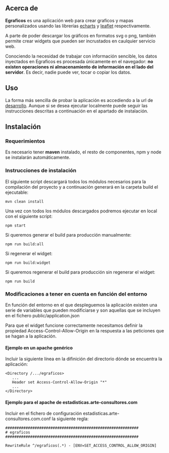 ## Acerca de

**Egraficos** es una aplicación web para crear graficos y mapas personalizados usando las librerías [echarts]() y [leaflet]() respectivamente.

A parte de poder descargar los gráficos en formatos svg o png, también permite crear widgets que pueden ser incrustados en caulquier servicio web.

Conociendo la necesidad de trabajar con información sencible, los datos inyectados en Egraficos es procesada únicamente en el navegador: **no existen operaciones ni almacenamiento de información en el lado del servidor**. Es decir, nadie puede ver, tocar o copiar los datos.

## Uso

La forma más sencilla de probar la aplicación es accediendo a la url de [desarrollo](https://estadisticas.arte-consultores.com/egraficos). Aunque si se desea ejecutar localmente puede seguir las instrucciones descritas a continuación en el apartado de instalación.

## Instalación

### Requerimientos

Es necesario tener **maven** instalado, el resto de componentes, npm y node se instalarán automáticamente.

### Instrucciones de instalación

El siguiente script descargará todos los módulos necesarios para la compilación del proyecto y a continuación generará en la carpeta build el ejecutable:

```shell
mvn clean install
```

Una vez con todos los módulos descargados podremos ejecutar en local con el siguiente script:

```shell
npm start
```

Si queremos generar el build para producción manualmente:

```shell
npm run build:all
```

Si regenerar el widget:

```shell
npm run build:widget
```

Si queremos regenerar el build para producción sin regenerar el widget:

```shell
npm run build
```

### Modificaciones a tener en cuenta en función del entorno

En función del entorno en el que despleguemos la aplicación existen una serie de variables que pueden modificiarse y son aquellas que se incluyen en el fichero public/application.json

Para que el widget funcione correctamente necesitamos definir la propiedad Access-Control-Allow-Origin en la respuesta a las peticiones que se hagan a la aplicación.

#### Ejemplo en un apache genérico

Incluir la siguiente línea en la difinición del directorio dónde se encuentra la aplicación:

```
<Directory /.../egraficos>
   ...
   Header set Access-Control-Allow-Origin "*"
   ...
</Directory>
```

#### Ejemplo para el apache de estadisticas.arte-consultores.com

Incluir en el fichero de configuración estadisticas.arte-consultores.com.conf la siguiente regla:

```
###########################################################
# egraficos
###########################################################

RewriteRule ^/egraficos(.*) - [ENV=SET_ACCESS_CONTROL_ALLOW_ORIGIN]
```